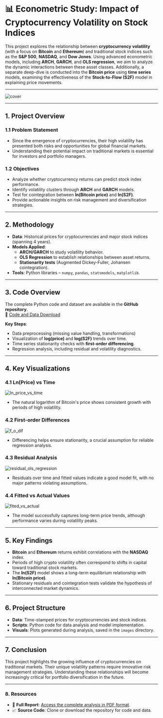 # 📊 **Econometric Study: Impact of Cryptocurrency Volatility on Stock Indices**

This project explores the relationship between **cryptocurrency volatility** (with a focus on **Bitcoin** and **Ethereum**) and traditional stock indices such as the **S&P 500**, **NASDAQ**, and **Dow Jones**. Using advanced econometric models, including **ARCH**, **GARCH**, and **OLS regression**, we aim to analyze the dynamic interactions between these asset classes. Additionally, a separate deep-dive is conducted into the **Bitcoin price** using **time series** models, examining the effectiveness of the **Stock-to-Flow (S2F)** model in explaining price movements.

---
![cover](Image/cover.png)


---

## **1. Project Overview**

### **1.1 Problem Statement**
- Since the emergence of cryptocurrencies, their high volatility has presented both risks and opportunities for global financial markets.
- Understanding their potential impact on traditional markets is essential for investors and portfolio managers.

### **1.2 Objectives**
- Analyze whether cryptocurrency returns can predict stock index performance.
- Identify volatility clusters through **ARCH** and **GARCH** models.
- Test for cointegration between **ln(Bitcoin price)** and **ln(S2F)**.
- Provide actionable insights on risk management and diversification strategies.

---

## **2. Methodology**

- **Data**: Historical prices for cryptocurrencies and major stock indices (spanning 4 years).
- **Models Applied**:
    - **ARCH/GARCH** to study volatility behavior.
    - **OLS Regression** to establish relationships between asset returns.
    - **Stationarity tests** (Augmented Dickey-Fuller, Johansen cointegration).
- **Tools**: Python libraries – `numpy`, `pandas`, `statsmodels`, `matplotlib`.

---

## **3. Code Overview**

The complete Python code and dataset are available in the **GitHub repository**.  
📎 [Code and Data Download](btc_code.py)

**Key Steps**:
- Data preprocessing (missing value handling, transformations)
- Visualization of **log(price)** and **log(S2F)** trends over time.
- Time series stationarity checks with **first-order differencing**.
- Regression analysis, including residual and volatility diagnostics.

---

## **4. Key Visualizations**

### **4.1 Ln(Price) vs Time**
![ln_price_vs_time](Image/ln_price_vs_time.png)
- The natural logarithm of Bitcoin's price shows consistent growth with periods of high volatility.

### **4.2 First-order Differences**
![f_o_dif](Image/f_o_dif.png)
- Differencing helps ensure stationarity, a crucial assumption for reliable regression analysis.

### **4.3 Residual Analysis**
![residual_ols_regression](Image/residual_ols_regression.png)
- Residuals over time and fitted values indicate a good model fit, with no major patterns violating assumptions.

### **4.4 Fitted vs Actual Values**
![fited_vs_actual](Image/fited_vs_actual.png)
- The model successfully captures long-term price trends, although performance varies during volatility peaks.

---

## **5. Key Findings**

- **Bitcoin** and **Ethereum** returns exhibit correlations with the **NASDAQ** index.
- Periods of high crypto volatility often correspond to shifts in capital toward traditional stock markets.
- The **ln(S2F)** model shows a long-term equilibrium relationship with **ln(Bitcoin price)**.
- Stationary residuals and cointegration tests validate the hypothesis of interconnected market dynamics.

---

## **6. Project Structure**

- **Data**: Time-stamped prices for cryptocurrencies and stock indices.
- **Scripts**: Python code for data analysis and model implementation.
- **Visuals**: Plots generated during analysis, saved in the `images` directory.

---

## **7. Conclusion**

This project highlights the growing influence of cryptocurrencies on traditional markets. Their unique volatility patterns require innovative risk management strategies. Understanding these relationships will become increasingly critical for portfolio diversification in the future.

---

### **8. Resources**

- 📄 **Full Report**: [Access the complete analysis in PDF format](crypto_presentation.pdf).  
- 📈 **Source Code**: Clone or download the repository for code and data.  
